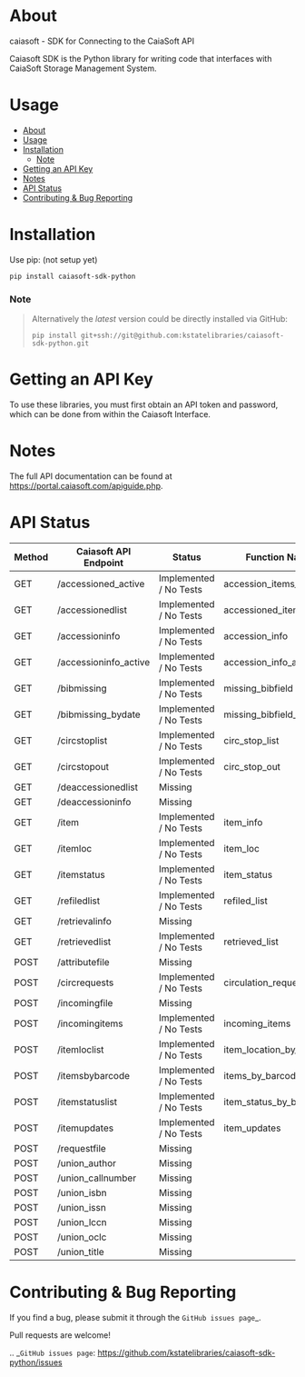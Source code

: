 # About
caiasoft - SDK for Connecting to the CaiaSoft API

Caiasoft SDK is the Python library for writing code that interfaces with CaiaSoft Storage Management System.

# Usage

- [About](#about)
- [Usage](#usage)
- [Installation](#installation)
    - [Note](#note)
- [Getting an API Key](#getting-an-api-key)
- [Notes](#notes)
- [API Status](#api-status)
- [Contributing \& Bug Reporting](#contributing--bug-reporting)

# Installation

Use pip: (not setup yet)

```
pip install caiasoft-sdk-python
```

### Note 
>

>Alternatively the _latest_ version could be directly installed via GitHub:
>```
>pip install git+ssh://git@github.com:kstatelibraries/caiasoft-sdk-python.git
>```

# Getting an API Key


To use these libraries, you must first obtain an API token and password,
which can be done from within the Caiasoft Interface.


# Notes
The full API documentation can be found at https://portal.caiasoft.com/apiguide.php.

# API Status
| Method | Caiasoft API Endpoint |        Status          | Function Name            |
| ------ | --------------------- | ---------------------- | ------------------------ |
| GET    | /accessioned_active   | Implemented / No Tests | accession_items_active   |
| GET    | /accessionedlist      | Implemented / No Tests | accessioned_items        |
| GET    | /accessioninfo        | Implemented / No Tests | accession_info           |
| GET    | /accessioninfo_active | Implemented / No Tests | accession_info_active    |
| GET    | /bibmissing           | Implemented / No Tests | missing_bibfield         |
| GET    | /bibmissing_bydate    | Implemented / No Tests | missing_bibfield_bydate  |
| GET    | /circstoplist         | Implemented / No Tests | circ_stop_list           |
| GET    | /circstopout          | Implemented / No Tests | circ_stop_out            |
| GET    | /deaccessionedlist    | Missing                | |
| GET    | /deaccessioninfo      | Missing                | |
| GET    | /item                 | Implemented / No Tests | item_info                |
| GET    | /itemloc              | Implemented / No Tests | item_loc                 |
| GET    | /itemstatus           | Implemented / No Tests | item_status              |
| GET    | /refiledlist          | Implemented / No Tests | refiled_list             |
| GET    | /retrievalinfo        | Missing                | |
| GET    | /retrievedlist        | Implemented / No Tests | retrieved_list           |
| POST   | /attributefile        | Missing                | |
| POST   | /circrequests         | Implemented / No Tests | circulation_request      |
| POST   | /incomingfile         | Missing                | |
| POST   | /incomingitems        | Implemented / No Tests | incoming_items           |
| POST   | /itemloclist          | Implemented / No Tests | item_location_by_barcode |
| POST   | /itemsbybarcode       | Implemented / No Tests | items_by_barcode         |
| POST   | /itemstatuslist       | Implemented / No Tests | item_status_by_barcodes  |
| POST   | /itemupdates          | Implemented / No Tests | item_updates             |
| POST   | /requestfile          | Missing                | |
| POST   | /union_author         | Missing                |    |
| POST   | /union_callnumber     | Missing                |    |
| POST   | /union_isbn           | Missing                |    |
| POST   | /union_issn           | Missing                |    |
| POST   | /union_lccn           | Missing                |    |
| POST   | /union_oclc           | Missing                |    |
| POST   | /union_title          | Missing                |    |

# Contributing & Bug Reporting

If you find a bug, please submit it through the `GitHub issues page`_.

Pull requests are welcome!

.. _`GitHub issues page`: https://github.com/kstatelibraries/caiasoft-sdk-python/issues
